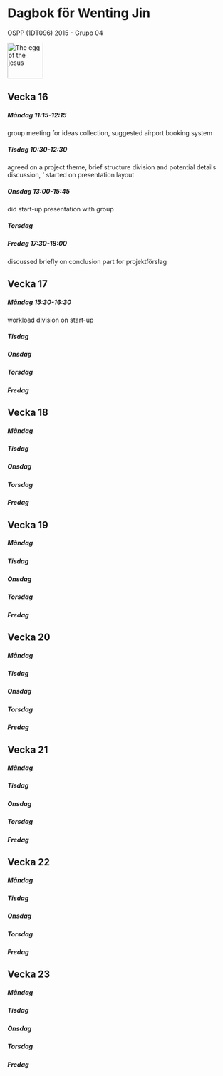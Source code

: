 # Dagbok för Wenting Jin

OSPP (1DT096) 2015 - Grupp 04

<img src="../images/wenting.png" alt="The egg of the jesus" width="80">




## Vecka 16

##### Måndag 11:15-12:15
group meeting for ideas collection, suggested airport booking system

##### Tisdag 10:30-12:30
agreed on a project theme, brief structure division and potential details discussion, '
started on presentation layout

##### Onsdag 13:00-15:45
did start-up presentation with group

##### Torsdag

##### Fredag 17:30-18:00
discussed briefly on conclusion part for projektförslag

## Vecka 17

##### Måndag 15:30-16:30
workload division on start-up

##### Tisdag

##### Onsdag

##### Torsdag

##### Fredag

## Vecka 18

##### Måndag

##### Tisdag

##### Onsdag

##### Torsdag

##### Fredag

## Vecka 19

##### Måndag

##### Tisdag

##### Onsdag

##### Torsdag

##### Fredag

## Vecka 20

##### Måndag

##### Tisdag

##### Onsdag

##### Torsdag

##### Fredag

## Vecka 21

##### Måndag

##### Tisdag

##### Onsdag

##### Torsdag

##### Fredag

## Vecka 22

##### Måndag

##### Tisdag

##### Onsdag

##### Torsdag

##### Fredag

## Vecka 23

##### Måndag

##### Tisdag

##### Onsdag

##### Torsdag

##### Fredag
